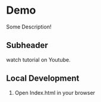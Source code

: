 # Demo

Some Description!

## Subheader

watch tutorial on Youtube.

## Local Development

1. Open Index.html in your browser

